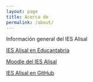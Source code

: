 ```yaml
---
layout: page
title: Acerca de
permalink: /about/
---
```


Información general del IES Alisal

[IES Alisal en Educantabria](http://portaleducativo.educantabria.es/web/ies-alisal)

[Moodle del IES Alisal](https://cursos.iesalisal.es/)

[IES Alisal en GitHub](https://github.com/IESAlisal)
